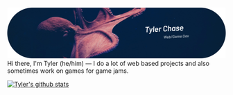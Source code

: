 ![header](https://github.com/tylercchase/tylercchase/blob/master/assets/header.png) 
Hi there, I'm Tyler (he/him) — I do a lot of web based projects and also sometimes work on games for game jams.

[![Tyler's github stats](https://github-readme-stats.vercel.app/api?username=tylercchase&theme=calm)](https://github.com/anuraghazra/github-readme-stats)
